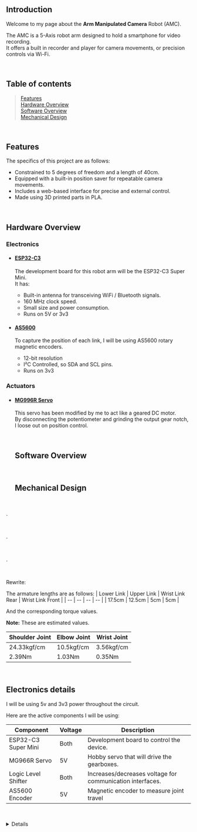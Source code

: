 ## Introduction
Welcome to my page about the **Arm Manipulated Camera** Robot (AMC).

The AMC is a 5-Axis robot arm designed to hold a smartphone for video recording.\
It offers a built in recorder and player for camera movements, or precision controls via Wi-Fi.

&nbsp;
## Table of contents
> [Features](#features)\
[Hardware Overview](#hardware)\
[Software Overview](#software)\
[Mechanical Design](#mechanical)

&nbsp;
<a name="features"/>

## Features
The specifics of this project are as follows:
- Constrained to 5 degrees of freedom and a length of 40cm.
- Equipped with a built-in position saver for repeatable camera movements.
- Includes a web-based interface for precise and external control.
- Made using 3D printed parts in PLA.

&nbsp;
<a name="hardware"/>

## Hardware Overview
### Electronics
- #### <ins>ESP32-C3</ins>
   The development board for this robot arm will be the ESP32-C3 Super Mini.\
   It has:
   - Built-in antenna for transceiving WiFi / Bluetooth signals.
   - 160 MHz clock speed.
   - Small size and power consumption.
   - Runs on 5V or 3v3

- #### <ins>AS5600</ins>
   To capture the position of each link, I will be using AS5600 rotary magnetic encoders.
   - 12-bit resolution
   - I²C Controlled, so SDA and SCL pins.
   - Runs on 3v3
### Actuators
- #### <ins>MG996R Servo</ins>
  This servo has been modified by me to act like a geared DC motor.\
  By disconnecting the potentiometer and grinding the output gear notch, I loose out on position control.

  &nbsp;
  <a name="software"/>

  ## Software Overview

  &nbsp;
  <a name="mechanical"/>

  ## Mechanical Design



&nbsp;

.

&nbsp;

.

&nbsp;

.

&nbsp;

Rewrite:

The armature lengths are as follows:
| Lower Link | Upper Link | Wrist Link Rear | Wrist Link Front | 
| -- | -- | -- | -- |
| 17.5cm | 12.5cm | 5cm | 5cm |

And the corresponding torque values.

**Note:** These are estimated values.

| Shoulder Joint | Elbow Joint | Wrist Joint | 
| -- | -- | -- |
| 24.33kgf/cm | 10.5kgf/cm | 3.56kgf/cm |
| 2.39Nm | 1.03Nm | 0.35Nm |

&nbsp;
## Electronics details

I will be using 5v and 3v3 power throughout the circuit.

Here are the active components I will be using:

| Component | Voltage | Description |
| -- | -- | -- |
| ESP32-C3 Super Mini | Both | Development board to control the device. |
| MG966R Servo | 5V | Hobby servo that will drive the gearboxes. |
| Logic Level Shifter | Both | Increases/decreases voltage for communication interfaces. |
| AS5600 Encoder | 5V | Magnetic encoder to measure joint travel |


&nbsp;
<details>
<summary>Tips for collapsed sections</summary>

You can add a header
---
Some test things

```ruby
   puts "Hello World"
```
</details>
